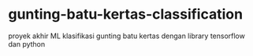 # gunting-batu-kertas-classification
proyek akhir ML klasifikasi gunting batu kertas dengan library tensorflow dan python
